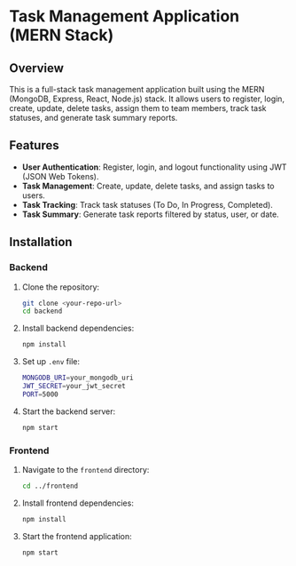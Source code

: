 # Task Management Application (MERN Stack)

## Overview
This is a full-stack task management application built using the MERN (MongoDB, Express, React, Node.js) stack. It allows users to register, login, create, update, delete tasks, assign them to team members, track task statuses, and generate task summary reports.

## Features
- **User Authentication**: Register, login, and logout functionality using JWT (JSON Web Tokens).
- **Task Management**: Create, update, delete tasks, and assign tasks to users.
- **Task Tracking**: Track task statuses (To Do, In Progress, Completed).
- **Task Summary**: Generate task reports filtered by status, user, or date.

## Installation

### Backend

1. Clone the repository:
    ```bash
    git clone <your-repo-url>
    cd backend
    ```

2. Install backend dependencies:
    ```bash
    npm install
    ```

3. Set up `.env` file:
    ```bash
    MONGODB_URI=your_mongodb_uri
    JWT_SECRET=your_jwt_secret
    PORT=5000
    ```

4. Start the backend server:
    ```bash
    npm start
    ```

### Frontend

1. Navigate to the `frontend` directory:
    ```bash
    cd ../frontend
    ```

2. Install frontend dependencies:
    ```bash
    npm install
    ```

3. Start the frontend application:
    ```bash
    npm start
    ```


